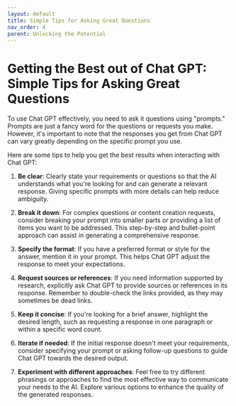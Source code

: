 ```yaml
---
layout: default
title: Simple Tips for Asking Great Questions
nav_order: 4
parent: Unlocking the Potential
---
```


# Getting the Best out of Chat GPT: Simple Tips for Asking Great Questions

To use Chat GPT effectively, you need to ask it questions using "prompts." Prompts are just a fancy word for the questions or requests you make. 
However, it's important to note that the responses you get from Chat GPT can vary greatly depending on the specific prompt you use.

Here are some tips to help you get the best results when interacting with Chat GPT:

1. **Be clear**: Clearly state your requirements or questions so that the AI understands what you're looking for and can generate a relevant response. Giving specific prompts with more details can help reduce ambiguity.

2. **Break it down**: For complex questions or content creation requests, consider breaking your prompt into smaller parts or providing a list of items you want to be addressed. This step-by-step and bullet-point approach can assist in generating a comprehensive response.

3. **Specify the format**: If you have a preferred format or style for the answer, mention it in your prompt. This helps Chat GPT adjust the response to meet your expectations.

4. **Request sources or references**: If you need information supported by research, explicitly ask Chat GPT to provide sources or references in its response. Remember to double-check the links provided, as they may sometimes be dead links.

5. **Keep it concise**: If you're looking for a brief answer, highlight the desired length, such as requesting a response in one paragraph or within a specific word count.

6. **Iterate if needed**: If the initial response doesn't meet your requirements, consider specifying your prompt or asking follow-up questions to guide Chat GPT towards the desired output.

7. **Experiment with different approaches**: Feel free to try different phrasings or approaches to find the most effective way to communicate your needs to the AI. Explore various options to enhance the quality of the generated responses.
